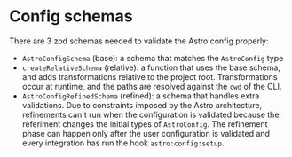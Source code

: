 # Config schemas

There are 3 zod schemas needed to validate the Astro config properly:

- `AstroConfigSchema` (base): a schema that matches the `AstroConfig` type
- `createRelativeSchema` (relative): a function that uses the base schema, and adds transformations relative to the project root. Transformations occur at runtime, and the paths are resolved against the `cwd` of the CLI.
- `AstroConfigRefinedSchema` (refined): a schema that handles extra validations. Due to constraints imposed by the Astro architecture, refinements can't run when the configuration is validated because the referiment changes the initial types of `AstroConfig`. The refinement phase can happen only after the user configuration is validated and every integration has run the hook `astro:config:setup`.
